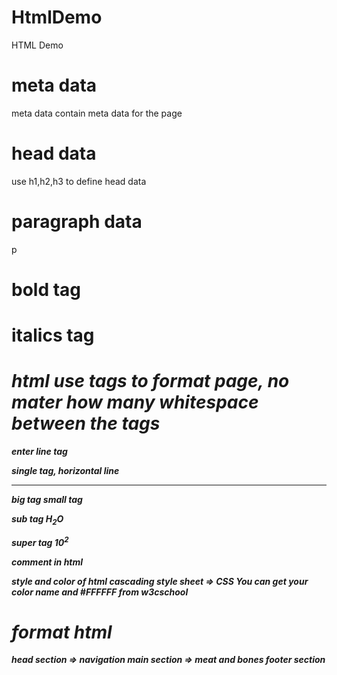 # HtmlDemo
HTML Demo

# meta data
meta data contain meta data for the page

# head data
use h1,h2,h3 to define head data

# paragraph data
p

# bold tag
<b>

# italics tag
<i>

# html use tags to format page, no mater how many whitespace between the tags

enter line tag
<br/>

single tag, horizontal line
<hr/>

big tag
<big></big>
small tag
<small></small>


sub tag
H<sub>2</sub>O

super tag
10<sup>2</sup>


comment in html
<!---->


style and color of html
cascading style sheet => CSS
You can get your color name and #FFFFFF from w3cschool

# format html
head section => navigation
main section => meat and bones
footer section